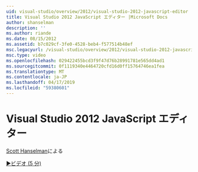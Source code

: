 ```yaml
---
uid: visual-studio/overview/2012/visual-studio-2012-javascript-editor
title: Visual Studio 2012 JavaScript エディター |Microsoft Docs
author: shanselman
description: ''
ms.author: riande
ms.date: 08/15/2012
ms.assetid: b7c029cf-3fe0-4528-beb4-f577514b48ef
msc.legacyurl: /visual-studio/overview/2012/visual-studio-2012-javascript-editor
msc.type: video
ms.openlocfilehash: 029422455bcd3f9f47d76b28991781e565dd4ad1
ms.sourcegitcommit: 0f1119340e4464720cfd16d0ff15764746ea1fea
ms.translationtype: MT
ms.contentlocale: ja-JP
ms.lasthandoff: 04/17/2019
ms.locfileid: "59380601"
---
```

# <a name="visual-studio-2012-javascript-editor"></a>Visual Studio 2012 JavaScript エディター

[Scott Hanselman](https://github.com/shanselman)による

[&#9654;ビデオ (5 分)](https://channel9.msdn.com/Blogs/ASP-NET-Site-Videos/visual-studio-2012-javascript-editor)
